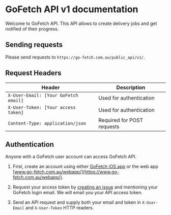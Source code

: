 # GoFetch API v1 documentation

Welcome to GoFetch API. This API allows to create delivery jobs and get notified of their progress.

## Sending requests

Please send requests to `https://go-fetch.com.au/public_api/v1/`.

## Request Headers

| Header | Description |
| --- | --- |
| `X-User-Email: [Your GoFetch email]` | Used for authentication |
| `X-User-Token: [Your access token]` | Used for authentication |
| `Content-Type: application/json` | Required for POST requests |

## Authentication

Anyone with a GoFetch user account can access GoFetch API.

1. First, create an account using either [GoFetch iOS app](https://itunes.apple.com/au/app/gofetch/id1045358128?mt=8) or the web app [www.go-fetch.com.au/webapp/](https://www.go-fetch.com.au/webapp/).

1. Request your access token by [creating an issue](https://github.com/GoFetchDeliveries/api-v1/issues/new) and mentioning your GoFetch login email. We will email you your API access token.

1. Send an API request and supply both your email and token in `X-User-Email` and `X-User-Token` HTTP readers.

